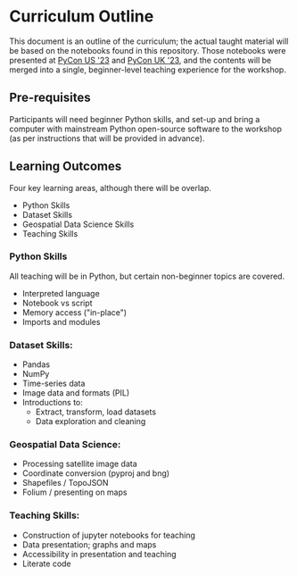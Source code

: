 # Curriculum Outline

This document is an outline of the curriculum; the actual taught material will be based on the notebooks found in this repository.
Those notebooks were presented at [PyCon US '23](https://youtu.be/rdyM6WDPzCY?feature=shared) and [PyCon UK '23](https://youtu.be/Sbkdf6vl6n0?feature=shared), and the contents will be merged into a single, beginner-level teaching experience for the workshop.

## Pre-requisites

Participants will need beginner Python skills, and set-up and bring a computer with mainstream Python open-source software to the workshop (as per instructions that will be provided in advance).

## Learning Outcomes

Four key learning areas, although there will be overlap.

- Python Skills
- Dataset Skills
- Geospatial Data Science Skills
- Teaching Skills

### Python Skills

All teaching will be in Python, but certain non-beginner topics are covered.

- Interpreted language
- Notebook vs script
- Memory access ("in-place")
- Imports and modules

### Dataset Skills:

- Pandas
- NumPy
- Time-series data
- Image data and formats (PIL)
- Introductions to:
    - Extract, transform, load datasets
    - Data exploration and cleaning

### Geospatial Data Science:

- Processing satellite image data
- Coordinate conversion (pyproj and bng)
- Shapefiles / TopoJSON
- Folium / presenting on maps

### Teaching Skills:

- Construction of jupyter notebooks for teaching
- Data presentation; graphs and maps
- Accessibility in presentation and teaching
- Literate code

